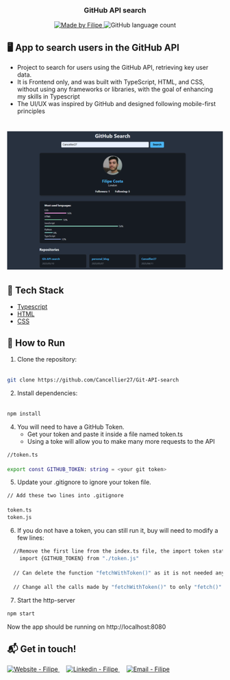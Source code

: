 <h3 align="center">
    <b>GitHub API search</b> 
</h3>

<p align="center">
  <a href="https://www.linkedin.com/in/filipe-cancellier-da-costa-8459ab160/">
    <img alt="Made by Filipe" src="https://img.shields.io/badge/made%20by-Filipe-brightgreen">
  </a>

  <img alt="GitHub language count" src="https://img.shields.io/badge/languages-3-brightgreen">
</p>

## 🖥️ App to search users in the GitHub API

- Project to search for users using the GitHub API, retrieving key user data.
- It is Frontend only, and was built with TypeScript, HTML, and CSS, without using any frameworks or libraries, with the goal of enhancing my skills in Typescript
- The UI/UX was inspired by GitHub and designed following mobile-first principles

<h1 align="center">
<img alt="GitHub language count" src="/appImage.png">
</h1>

## 🚀 Tech Stack

- [Typescript](https://www.typescriptlang.org/)
- [HTML](https://developer.mozilla.org/en-US/docs/Web/HTML)
- [CSS](https://developer.mozilla.org/en-US/docs/Web/CSS)


## 🔧 How to Run

1. Clone the repository:

```bash

git clone https://github.com/Cancellier27/Git-API-search
```


2. Install dependencies:
```bash

npm install
```


4. You will need to have a GitHub Token.
   - Get your token and paste it inside a file named token.ts
   - Using a toke will allow you to make many more requests to the API

```bash
//token.ts

export const GITHUB_TOKEN: string = <your git token>
```

5. Update your .gitignore to ignore your token file.
```bash
// Add these two lines into .gitignore

token.ts
token.js

```

6. If you do not have a token, you can still run it, buy will need to modify a few lines:
```bash
  //Remove the first line from the index.ts file, the import token statement:
    import {GITHUB_TOKEN} from "./token.js"

  // Can delete the function "fetchWithToken()" as it is not needed anymore.

  // Change all the calls made by "fetchWithToken()" to only "fetch()".
```


7. Start the http-server
```bash
npm start
```
Now the app should be running on http://localhost:8080




## :mailbox_with_mail: Get in touch!

<a href="https://cancellier27.github.io/web-app-fc/" target="_blank" >
  <img alt="Website - Filipe" src="https://img.shields.io/badge/Website--%23F8952D?style=social">
</a>&nbsp;&nbsp;&nbsp;
<a href="https://www.linkedin.com/in/filipe-cancellier-da-costa-8459ab160/" target="_blank" >
  <img alt="Linkedin - Filipe" src="https://img.shields.io/badge/Linkedin--%23F8952D?style=social&logo=linkedin">
</a>&nbsp;&nbsp;&nbsp;
<a href="mailto:filipecancelliercosta@gmail.com" target="_blank" >
  <img alt="Email - Filipe" src="https://img.shields.io/badge/Email--%23F8952D?style=social&logo=gmail">
</a>
